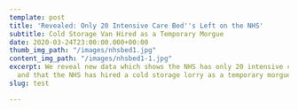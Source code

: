 ```yaml
---
template: post
title: 'Revealed: Only 20 Intensive Care Bed''s Left on the NHS'
subtitle: Cold Storage Van Hired as a Temporary Morgue
date: 2020-03-24T23:00:00.000+00:00
thumb_img_path: "/images/nhsbed1.jpg"
content_img_path: "/images/nhsbed1-1.jpg"
excerpt: We reveal new data which shows the NHS has only 20 intensive care bed's left
  and that the NHS has hired a cold storage lorry as a temporary morgue.
slug: test

---
```

